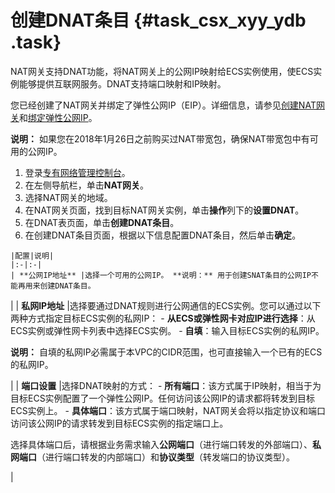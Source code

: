 # 创建DNAT条目 {#task_csx_xyy_ydb .task}

NAT网关支持DNAT功能，将NAT网关上的公网IP映射给ECS实例使用，使ECS实例能够提供互联网服务。DNAT支持端口映射和IP映射。

您已经创建了NAT网关并绑定了弹性公网IP（EIP）。详细信息，请参见[创建NAT网关](intl.zh-CN/快速入门/创建NAT网关.md#)和[绑定弹性公网IP](intl.zh-CN/快速入门/绑定弹性公网IP.md#)。

**说明：** 如果您在2018年1月26日之前购买过NAT带宽包，确保NAT带宽包中有可用的公网IP。

1.  登录[专有网络管理控制台](https://vpcnext.console.aliyun.com/nat/)。
2.  在左侧导航栏，单击**NAT网关**。
3.  选择NAT网关的地域。
4.   在NAT网关页面，找到目标NAT网关实例，单击**操作**列下的**设置DNAT**。 
5.   在DNAT表页面，单击**创建DNAT条目**。 
6.   在创建DNAT条目页面，根据以下信息配置DNAT条目，然后单击**确定**。 

    |配置|说明|
    |:-|:-|
    | **公网IP地址** |选择一个可用的公网IP。 **说明：** 用于创建SNAT条目的公网IP不能再用来创建DNAT条目。

 |
    | **私网IP地址** |选择要通过DNAT规则进行公网通信的ECS实例。您可以通过以下两种方式指定目标ECS实例的私网IP：     -    **从ECS或弹性网卡对应IP进行选择**：从ECS实例或弹性网卡列表中选择ECS实例。
    -    **自填**：输入目标ECS实例的私网IP。

**说明：** 自填的私网IP必需属于本VPC的CIDR范围，也可直接输入一个已有的ECS的私网IP。

 |
    | **端口设置** |选择DNAT映射的方式：     -    **所有端口**：该方式属于IP映射，相当于为目标ECS实例配置了一个弹性公网IP。任何访问该公网IP的请求都将转发到目标ECS实例上。
    -    **具体端口**：该方式属于端口映射，NAT网关会将以指定协议和端口访问该公网IP的请求转发到目标ECS实例的指定端口上。

选择具体端口后，请根据业务需求输入**公网端口**（进行端口转发的外部端口）、**私网端口**（进行端口转发的内部端口）和**协议类型**（转发端口的协议类型）。

 |


